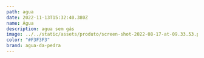 ```yaml
---
path: agua
date: 2022-11-13T15:32:40.380Z
name: Água
description: agua sem gás
image: ../../static/assets/produto/screen-shot-2022-08-17-at-09.33.53.png
color: "#F3F3F3"
brand: agua-da-pedra
---
```


